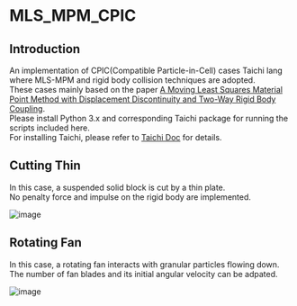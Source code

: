 # MLS_MPM_CPIC
## Introduction
An implementation of CPIC(Compatible Particle-in-Cell) cases Taichi lang where MLS-MPM and rigid body collision techniques are adopted.  
These cases mainly based on the paper [A Moving Least Squares Material Point Method with Displacement
Discontinuity and Two-Way Rigid Body Coupling](https://github.com/Zhijie-YU/MLS_MPM_CPIC/blob/main/2018_mlsmpm.pdf).  
Please install Python 3.x and corresponding Taichi package for running the scripts included here.  
For installing Taichi, please refer to [Taichi Doc](https://taichi.readthedocs.io/en/stable/) for details.

## Cutting Thin
In this case, a suspended solid block is cut by a thin plate.  
No penalty force and impulse on the rigid body are implemented.  

![image](https://github.com/Zhijie-YU/MLS_MPM_CPIC/blob/main/figures/cut.gif)

## Rotating Fan
In this case, a rotating fan interacts with granular particles flowing down.  
The number of fan blades and its initial angular velocity can be adpated. 

![image](https://github.com/Zhijie-YU/MLS_MPM_CPIC/blob/main/figures/fan.gif)

